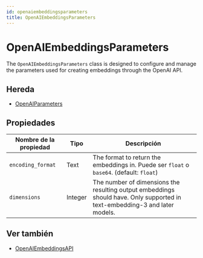 ```yaml
---
id: openaiembeddingsparameters
title: OpenAIEmbeddingsParameters
---
```


# OpenAIEmbeddingsParameters

The `OpenAIEmbeddingsParameters` class is designed to configure and manage the parameters used for creating embeddings through the OpenAI API.

## Hereda

- [OpenAIParameters](OpenAIParameters.md)

## Propiedades

| Nombre de la propiedad | Tipo    | Descripción                                                                                                                                                 |
| ---------------------- | ------- | ----------------------------------------------------------------------------------------------------------------------------------------------------------- |
| `encoding_format`      | Text    | The format to return the embeddings in. Puede ser `float` o `base64`. (default: `float`) |
| `dimensions`           | Integer | The number of dimensions the resulting output embeddings should have. Only supported in text-embedding-3 and later models.  |

## Ver también

- [OpenAIEmbeddingsAPI](OpenAIEmbeddingsAPI.md)
